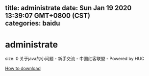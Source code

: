 
title: administrate
date: Sun Jan 19 2020 13:39:07 GMT+0800 (CST)    
categories: baidu
---

# administrate
size: 0
 关于java的小问题 - 新手交流 - 中国红客联盟 - Powered by HUC
 

[How to download](https://bpcam.bemobtrk.com/go/2ceec3aa-1ca2-46d6-b9ff-aaa5c184517c?jno=4629)